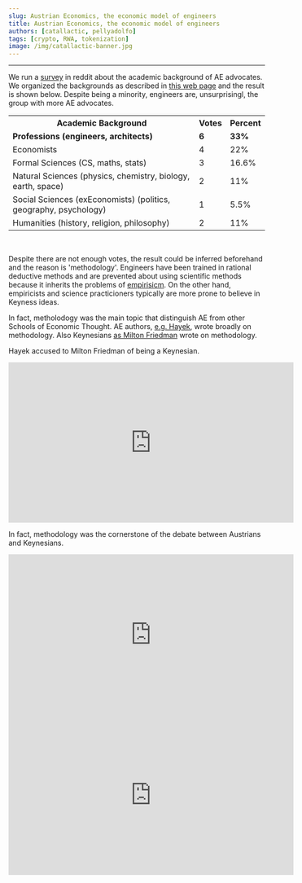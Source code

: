 ```yaml
---
slug: Austrian Economics, the economic model of engineers
title: Austrian Economics, the economic model of engineers
authors: [catallactic, pellyadolfo]
tags: [crypto, RWA, tokenization]
image: /img/catallactic-banner.jpg
---
```

---

We run a <a href="https://www.reddit.com/r/CryptoAustrians/comments/1aiaj75/what_is_the_academic_background_of_ae_advocates/">survey</a> in reddit about the academic background of AE advocates. We organized the backgrounds as described in <a href="https://en.wikipedia.org/wiki/List_of_academic_fields">this web page</a> and the result is shown below. Despite being a minority, engineers are, unsurprisingl, the group with more AE advocates.

<!-- truncate -->

<div style={{overflowX : 'auto'}}>
	<table>
		<tr>
			<th>Academic Background</th>
			<th>Votes</th>
			<th>Percent</th>
		</tr>
		<tr>
			<td><b>Professions (engineers, architects)</b></td>
			<td><b>6</b></td>
			<td><b>33%</b></td>
		</tr>
		<tr>
			<td>Economists</td>
			<td>4</td>
			<td>22%</td>
		</tr>
		<tr>
			<td>Formal Sciences (CS, maths, stats)</td>
			<td>3</td>
			<td>16.6%</td>
		</tr>
		<tr>
			<td>Natural Sciences (physics, chemistry, biology, earth, space)</td>
			<td>2</td>
			<td>11%</td>
		</tr>
		<tr>
			<td>Social Sciences (exEconomists) (politics, geography, psychology)</td>
			<td>1</td>
			<td>5.5%</td>
		</tr>
		<tr>
			<td>Humanities (history, religion, philosophy)</td>
			<td>2</td>
			<td>11%</td>
		</tr>
	</table>
</div>
<br/>

Despite there are not enough votes, the result could be inferred beforehand and the reason is 'methodology'. Engineers have been trained in rational deductive methods and are prevented about using scientific methods because it inherits the problems of <a target="_blank" href="https://en.wikipedia.org/wiki/Problem_of_induction#:~:text=First%20formulated%20by%20David%20Hume,things%20based%20on%20previous%20observations.">empirisicm</a>. On the other hand, empiricists and science practicioners typically are more prone to believe in Keyness ideas.

In fact, metholodogy was the main topic that distinguish AE from other Schools of Economic Thought. AE authors, <a target="_blank" href="https://www.mises.at/static/literatur/Buch/hayek-the-fatal-conceit.pdf">e.g. Hayek</a>, wrote broadly on methodology. Also Keynesians <a target="_blank" href="https://sciencepolicy.colorado.edu/students/envs_5120/friedman_1966.pdf">as Milton Friedman</a> wrote on methodology. 

Hayek accused to Milton Friedman of being a Keynesian.

<div style={{textAlign: 'center'}}>
<iframe width="560" height="315" src="https://www.youtube.com/embed/fXqc-yyoVKg" frameborder="0" allow="accelerometer; autoplay; clipboard-write; encrypted-media; gyroscope; picture-in-picture" allowfullscreen></iframe>
</div>

In fact, methodology was the cornerstone of the debate between Austrians and Keynesians.

<div style={{textAlign: 'center'}}>
<iframe width="560" height="315" src="https://www.youtube.com/embed/d0nERTFo-Sk" frameborder="0" allow="accelerometer; autoplay; clipboard-write; encrypted-media; gyroscope; picture-in-picture" allowfullscreen></iframe>
</div>

<div style={{textAlign: 'center'}}>
<iframe width="560" height="315" src="https://www.youtube.com/embed/GTQnarzmTOc" frameborder="0" allow="accelerometer; autoplay; clipboard-write; encrypted-media; gyroscope; picture-in-picture" allowfullscreen></iframe>
</div>
<br/>